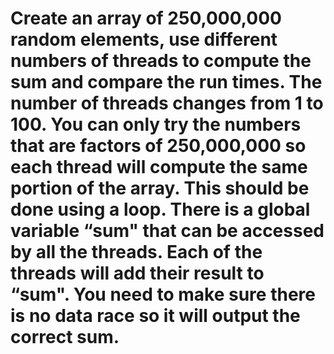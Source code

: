 # Create an array of 250,000,000 random elements, use different numbers of threads to compute the sum and compare the run times. The number of threads changes from 1 to 100. You can only try the numbers that are factors of 250,000,000 so each thread will compute the same portion of the array. This should be done using a loop. There is a global variable “sum" that can be accessed by all the threads. Each of the threads will add their result to “sum". You need to make sure there is no data race so it will output the correct sum.
